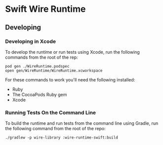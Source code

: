 # Swift Wire Runtime

## Developing

### Developing in Xcode

To develop the runtime or run tests using Xcode, run the following commands from the root of the rep:

```
pod gen ./WireRuntime.podspec
open gen/WireRuntime/WireRuntime.xcworkspace
```

For these commands to work you'll need the following installed:

- Ruby
- The CocoaPods Ruby gem
- Xcode

### Running Tests On the Command Line

To build the runtime and run tests from the command line using Gradle, run the following command from the root of the repo:

```
./gradlew -p wire-library :wire-runtime-swift:build
```

